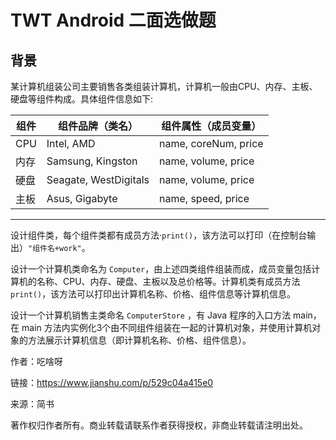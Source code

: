 # TWT Android 二面选做题

## 背景

某计算机组装公司主要销售各类组装计算机，计算机一般由CPU、内存、主板、硬盘等组件构成。具体组件信息如下:

| 组件 |	组件品牌（类名） |	组件属性（成员变量）|
| ---- | ----------------| -------------------|
| CPU | Intel, AMD | name, coreNum, price |
| 内存 | Samsung, Kingston | name, volume, price |
| 硬盘 | Seagate, WestDigitals | name, volume, price |
| 主板 | Asus, Gigabyte | name, speed, price |

---

设计组件类，每个组件类都有成员方法·`print()`，该方法可以打印（在控制台输出）`"组件名+work"`。

设计一个计算机类命名为 `Computer`，由上述四类组件组装而成，成员变量包括计算机的名称、CPU、内存、硬盘、主板以及总价格等。计算机类有成员方法`print()`，该方法可以打印出计算机名称、价格、组件信息等计算机信息。

设计一个计算机销售主类命名 `ComputerStore` ，有 Java 程序的入口方法 main，在 main 方法内实例化3个由不同组件组装在一起的计算机对象，并使用计算机对象的方法展示计算机信息（即计算机名称、价格、组件信息）。

作者：吃啥呀

链接：https://www.jianshu.com/p/529c04a415e0

来源：简书

著作权归作者所有。商业转载请联系作者获得授权，非商业转载请注明出处。
